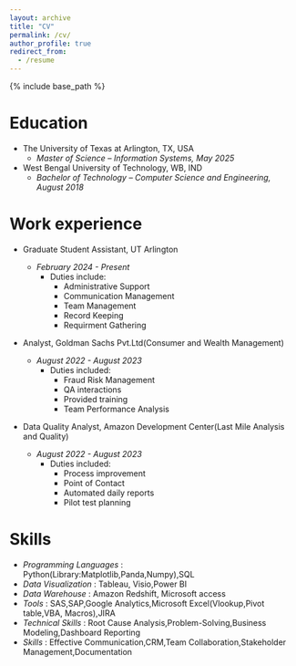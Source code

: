 ```yaml
---
layout: archive
title: "CV"
permalink: /cv/
author_profile: true
redirect_from:
  - /resume
---
```


{% include base_path %}

Education
======
* The University of Texas at Arlington, TX, USA
  * _Master of Science – Information Systems, May 2025_
* West Bengal University of Technology, WB, IND
  * _Bachelor of Technology – Computer Science and Engineering, August 2018_

Work experience
======
* Graduate Student Assistant, UT Arlington
  * _February 2024 - Present_       
    * Duties include:
      * Administrative Support
      * Communication Management
      * Team Management
      * Record Keeping
      * Requirment Gathering

* Analyst, Goldman Sachs Pvt.Ltd(Consumer and Wealth Management)
  * _August 2022 - August 2023_
    * Duties included:
      * Fraud Risk Management
      * QA interactions
      * Provided training
      * Team Performance Analysis

* Data Quality Analyst, Amazon Development Center(Last Mile Analysis and Quality)
  * _August 2022 - August 2023_
    * Duties included:
      * Process improvement
      * Point of Contact
      * Automated daily reports 
      * Pilot test planning
        
Skills
======
* *Programming Languages* : Python(Library:Matplotlib,Panda,Numpy),SQL
* *Data Visualization* : Tableau, Visio,Power BI
* *Data Warehouse* : Amazon Redshift, Microsoft access
* *Tools* : SAS,SAP,Google Analytics,Microsoft Excel(Vlookup,Pivot table,VBA, Macros),JIRA
* *Technical Skills* : Root Cause Analysis,Problem-Solving,Business Modeling,Dashboard Reporting
* *Skills* : Effective Communication,CRM,Team Collaboration,Stakeholder Management,Documentation

